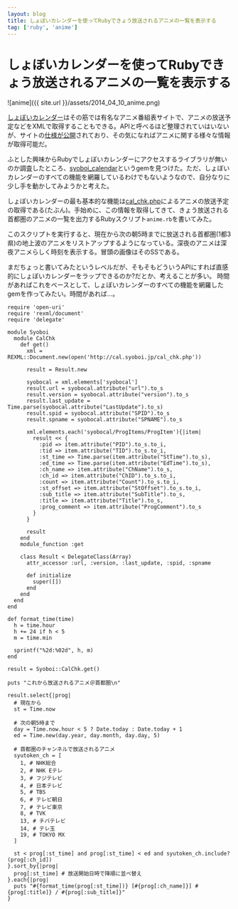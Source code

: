 ```yaml
---
layout: blog
title: しょぼいカレンダーを使ってRubyできょう放送されるアニメの一覧を表示する
tag: ['ruby', 'anime']
---
```


# しょぼいカレンダーを使ってRubyできょう放送されるアニメの一覧を表示する

![anime]({{ site.url }}/assets/2014_04_10_anime.png)

[しょぼいカレンダー](https://cal.syoboi.jp/)はその筋では有名なアニメ番組表サイトで、アニメの放送予定などをXMLで取得することもできる。APIと呼べるほど整理されていはいないが、サイトの[仕様が公開](https://sites.google.com/site/syobocal/spec)されており、その気になればアニメに関する様々な情報が取得可能だ。

ふとした興味からRubyでしょぼいカレンダーにアクセスするライブラリが無いのか調査したところ、[syoboi_calendar](https://github.com/r7kamura/syoboi_calendar)というgemを見つけた。ただ、しょぼいカレンダーのすべての機能を網羅しているわけでもないようなので、自分なりに少し手を動かしてみようかと考えた。

しょぼいカレンダーの最も基本的な機能は[cal_chk.php](http://cal.syoboi.jp/cal_chk.php)によるアニメの放送予定の取得である(たぶん)。手始めに、この情報を取得してきて、きょう放送される首都圏のアニメの一覧を出力するRubyスクリプト`anime.rb`を書いてみた。

このスクリプトを実行すると、現在から次の朝5時までに放送される首都圏(1都3県)の地上波のアニメをリストアップするようになっている。深夜のアニメは深夜アニメらしく時刻を表示する。冒頭の画像はそのSSである。

まだちょっと書いてみたというレベルだが、そもそもどういうAPIにすれば直感的にしょぼいカレンダーをラップできるのか?だとか、考えることが多い。
時間があればこれをベースとして、しょぼいカレンダーのすべての機能を網羅したgemを作ってみたい。時間があれば…。

~~~~
require 'open-uri'
require 'rexml/document'
require 'delegate'

module Syoboi
  module CalChk
    def get()
      xml = REXML::Document.new(open('http://cal.syoboi.jp/cal_chk.php'))

      result = Result.new

      syobocal = xml.elements['syobocal']
      result.url = syobocal.attribute("url").to_s
      result.version = syobocal.attribute("version").to_s
      result.last_update = Time.parse(syobocal.attribute("LastUpdate").to_s)
      result.spid = syobocal.attribute("SPID").to_s
      result.spname = syobocal.attribute("SPNAME").to_s

      xml.elements.each('syobocal/ProgItems/ProgItem'){|item|
        result << {
          :pid => item.attribute("PID").to_s.to_i,
          :tid => item.attribute("TID").to_s.to_i,
          :st_time => Time.parse(item.attribute("StTime").to_s),
          :ed_time => Time.parse(item.attribute("EdTime").to_s),
          :ch_name => item.attribute("ChName").to_s,
          :ch_id => item.attribute("ChID").to_s.to_i,
          :count => item.attribute("Count").to_s.to_i,
          :st_offset => item.attribute("StOffset").to_s.to_i,
          :sub_title => item.attribute("SubTitle").to_s,
          :title => item.attribute("Title").to_s,
          :prog_comment => item.attribute("ProgComment").to_s
        }
      }

      result
    end
    module_function :get

    class Result < DelegateClass(Array)
      attr_accessor :url, :version, :last_update, :spid, :spname

      def initialize
        super([])
      end
    end
  end
end

def format_time(time)
  h = time.hour
  h += 24 if h < 5
  m = time.min

  sprintf("%2d:%02d", h, m)
end

result = Syoboi::CalChk.get()

puts "これから放送されるアニメ＠首都圏\n"

result.select{|prog|
  # 現在から
  st = Time.now

  # 次の朝5時まで
  day = Time.now.hour < 5 ? Date.today : Date.today + 1
  ed = Time.new(day.year, day.month, day.day, 5)

  # 首都圏のチャンネルで放送されるアニメ
  syutoken_ch = [
    1, # NHK総合
    2, # NHK Eテレ
    3, # フジテレビ
    4, # 日本テレビ
    5, # TBS
    6, # テレビ朝日
    7, # テレビ東京
    8, # TVK
    13, # チバテレビ
    14, # テレ玉
    19, # TOKYO MX
  ]

  st < prog[:st_time] and prog[:st_time] < ed and syutoken_ch.include?(prog[:ch_id])
}.sort_by{|prog|
  prog[:st_time] # 放送開始日時で降順に並べ替え
}.each{|prog|
  puts "#{format_time(prog[:st_time])} [#{prog[:ch_name]}] #{prog[:title]} / #{prog[:sub_title]}"
}
~~~~
